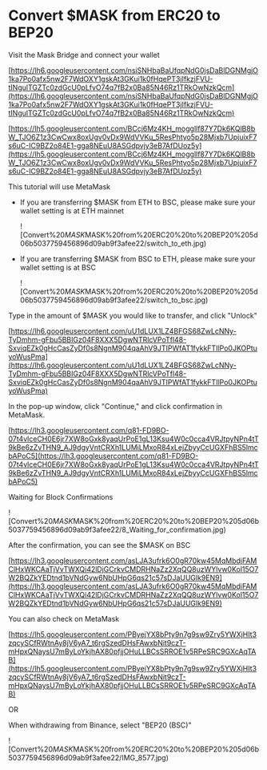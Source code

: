 # Convert $MASK from ERC20 to BEP20

Visit the Mask Bridge and connect your wallet

[](http://bridge.mask.io)

[https://lh6.googleusercontent.com/nsiSNHbaBaUfqpNdG0jsDaBlDGNMgjO1ka7Po0afx5nw2F7WdOXY1gskAt3GKui1k0fHqePT3jIfkzjFVU-tINgulTGZTc0zdGcU0pLfvO74q7fB2x0Ba85N46Rz1TRkOwNzkQcm](https://lh6.googleusercontent.com/nsiSNHbaBaUfqpNdG0jsDaBlDGNMgjO1ka7Po0afx5nw2F7WdOXY1gskAt3GKui1k0fHqePT3jIfkzjFVU-tINgulTGZTc0zdGcU0pLfvO74q7fB2x0Ba85N46Rz1TRkOwNzkQcm)

[https://lh5.googleusercontent.com/BCcj6Mz4KH_moggllf87Y7Dk6KQlB8bW_TJO6Z1z3CwCwx8oxUgv0vDx9WdVVKu_5ResPhtyo5p28Mjxb7UpjuixF7s6uC-IC9BZ2o84E1-gga8NEuU8ASGdpvjy3eB7AfDUoz5y](https://lh5.googleusercontent.com/BCcj6Mz4KH_moggllf87Y7Dk6KQlB8bW_TJO6Z1z3CwCwx8oxUgv0vDx9WdVVKu_5ResPhtyo5p28Mjxb7UpjuixF7s6uC-IC9BZ2o84E1-gga8NEuU8ASGdpvjy3eB7AfDUoz5y)

This tutorial will use MetaMask

- If you are transferring $MASK from ETH to BSC, please make sure your wallet setting is at ETH mainnet

    ![Convert%20$MASK%20from%20ERC20%20to%20BEP20%205d06b5037759456896d09ab9f3afee22/switch_to_eth.jpg](Convert%20$MASK%20from%20ERC20%20to%20BEP20%205d06b5037759456896d09ab9f3afee22/switch_to_eth.jpg)

- If you are transferring $MASK from BSC to ETH, please make sure your wallet setting is at BSC

    ![Convert%20$MASK%20from%20ERC20%20to%20BEP20%205d06b5037759456896d09ab9f3afee22/switch_to_bsc.jpg](Convert%20$MASK%20from%20ERC20%20to%20BEP20%205d06b5037759456896d09ab9f3afee22/switch_to_bsc.jpg)

Type in the amount of $MASK you would like to transfer, and click "Unlock"

[https://lh6.googleusercontent.com/uU1dLUX1LZ4BFGS68ZwLcNNy-TyDmhm-gFbu5BBIGz04F8XXX5DgwNTRlcVPoTfl48-SxviqEZk0gHcCasZyDf0s8NgnM904qaAhV9JTIPWfAT1fykkFTIlPo0JKOPtuyoWusPma](https://lh6.googleusercontent.com/uU1dLUX1LZ4BFGS68ZwLcNNy-TyDmhm-gFbu5BBIGz04F8XXX5DgwNTRlcVPoTfl48-SxviqEZk0gHcCasZyDf0s8NgnM904qaAhV9JTIPWfAT1fykkFTIlPo0JKOPtuyoWusPma)

In the pop-up window, click "Continue," and click confirmation in MetaMask.

[https://lh3.googleusercontent.com/q81-FD9BO-07t4vlceCH0E6jr7XW8oGxk8yaqUrPoE1gL13Ksu4W0c0cca4VRJtpyNPn4tT9kBe6zZvTHN9_AJ9dgyVntCRXh1LUMiLMxoR84xLejZbyyCcUGXFhBS5lmcbAPoC5](https://lh3.googleusercontent.com/q81-FD9BO-07t4vlceCH0E6jr7XW8oGxk8yaqUrPoE1gL13Ksu4W0c0cca4VRJtpyNPn4tT9kBe6zZvTHN9_AJ9dgyVntCRXh1LUMiLMxoR84xLejZbyyCcUGXFhBS5lmcbAPoC5)

Waiting for Block Confirmations

![Convert%20$MASK%20from%20ERC20%20to%20BEP20%205d06b5037759456896d09ab9f3afee22/8_Waiting_for_confirmation.jpg](Convert%20$MASK%20from%20ERC20%20to%20BEP20%205d06b5037759456896d09ab9f3afee22/8_Waiting_for_confirmation.jpg)

After the confirmation, you can see the $MASK on BSC

[https://lh3.googleusercontent.com/asLJA3ufrk6O0gR70kw45MqMbdjFAMClHxWKCAaTjVvTWXQi42lDjGCrkvCMDRHNaZz2XqQQ8uzWYlvw0Kol15O7W2BQZkYEDtnd1bVNdGyw6NbUHpG6qs21c57sDJaUUGlk9EN9](https://lh3.googleusercontent.com/asLJA3ufrk6O0gR70kw45MqMbdjFAMClHxWKCAaTjVvTWXQi42lDjGCrkvCMDRHNaZz2XqQQ8uzWYlvw0Kol15O7W2BQZkYEDtnd1bVNdGyw6NbUHpG6qs21c57sDJaUUGlk9EN9)

You can also check on MetaMask

[https://lh5.googleusercontent.com/PByejYX8bPty9n7g9sw9Zry5YWXjHIt3zqcySCfRWtnAy8jV6yA7_t6rgSzedDHsFAwxbNit9czT-mHpxQNaysU7mByLoYkjhAX80pfjjOHuLLBCsSRROE1v5RPeSRC9GXcAqTAB](https://lh5.googleusercontent.com/PByejYX8bPty9n7g9sw9Zry5YWXjHIt3zqcySCfRWtnAy8jV6yA7_t6rgSzedDHsFAwxbNit9czT-mHpxQNaysU7mByLoYkjhAX80pfjjOHuLLBCsSRROE1v5RPeSRC9GXcAqTAB)

OR

When withdrawing from Binance, select "BEP20 (BSC)"

![Convert%20$MASK%20from%20ERC20%20to%20BEP20%205d06b5037759456896d09ab9f3afee22/IMG_8577.jpg](Convert%20$MASK%20from%20ERC20%20to%20BEP20%205d06b5037759456896d09ab9f3afee22/IMG_8577.jpg)